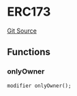 # ERC173
[Git Source](https://github.com/thrackle-io/rules-protocol/blob/2738cf9716e0fddfad4df13fdb6486b5987af931/src/diamond/implementations/ERC173/ERC173.sol)


## Functions
### onlyOwner


```solidity
modifier onlyOwner();
```

